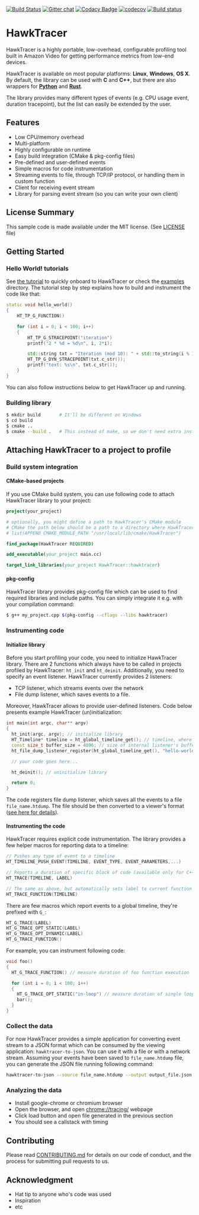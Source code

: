[![Build Status](https://travis-ci.org/amzn/hawktracer.svg?branch=master)](https://travis-ci.org/amzn/hawktracer)
[![Gitter chat](https://img.shields.io/gitter/room/amzn/hawktracer.svg)](https://gitter.im/amzn/hawktracer)
[![Codacy Badge](https://api.codacy.com/project/badge/Grade/8d0f18c7a6b14f15bb747b0a4cd336bb)](https://www.codacy.com/app/loganek/hawktracer?utm_source=github.com&amp;utm_medium=referral&amp;utm_content=loganek/hawktracer&amp;utm_campaign=Badge_Grade)
[![codecov](https://codecov.io/gh/loganek/hawktracer/branch/master/graph/badge.svg)](https://codecov.io/gh/loganek/hawktracer)
[![Build status](https://ci.appveyor.com/api/projects/status/3yh0rvyxs0x38802?svg=true)](https://ci.appveyor.com/project/loganek/hawktracer)

# HawkTracer

HawkTracer is a highly portable, low-overhead, configurable profiling tool built in Amazon Video for getting performance metrics from low-end devices.

HawkTracer is available on most popular platforms: **Linux**, **Windows**, **OS X**. By default, the library can be used with **C** and **C++**, but there are also wrappers for [**Python**](bindings/python3) and [**Rust**](https://github.com/AlexEne/rust_hawktracer).

The library provides many different types of events (e.g. CPU usage event, duration tracepoint), but the list can easily be extended by the user.

## Features
* Low CPU/memory overhead
* Multi-platform
* Highly configurable on runtime
* Easy build integration (CMake & pkg-config files)
* Pre-defined and user-defined events
* Simple macros for code instrumentation
* Streaming events to file, through TCP/IP protocol, or handling them in custom function
* Client for receiving event stream
* Library for parsing event stream (so you can write your own client)

## License Summary

This sample code is made available under the MIT license.
(See [LICENSE](LICENSE) file)

## Getting Started

### Hello World! tutorials
See [the tutorial](https://www.hawktracer.org/doc/stable/tutorial_hello_world.html) to quickly onboard to HawkTracer or check the [examples](examples/) directory.
The tutorial step by step explains how to build and instrument the code like that:
```cpp
static void hello_world()
{
    HT_TP_G_FUNCTION()

    for (int i = 0; i < 100; i++)
    {
        HT_TP_G_STRACEPOINT("iteration")
        printf("2 * %d = %d\n", i, 2*i);

        std::string txt = "Iteration (mod 10): " + std::to_string(i % 10);
        HT_TP_G_DYN_STRACEPOINT(txt.c_str());
        printf("text: %s\n", txt.c_str());
    }
}
```
You can also follow instructions below to get HawkTracer up and running.

### Building library
```bash
$ mkdir build       # It'll be different on Windows
$ cd build
$ cmake ..
$ cmake --build .   # This instead of make, so we don't need extra instructions for Windows
```

## Attaching HawkTracer to a project to profile

### Build system integration

#### CMake-based projects
If you use CMake build system, you can use following code to attach HawkTracer library to your project:
```cmake
project(your_project)

# optionally, you might define a path to HawkTracer's CMake module
# CMake the path below should be a path to a directory where HawkTracerConfig.cmake is located, e.g.:
# list(APPEND CMAKE_MODULE_PATH "/usr/local/lib/cmake/HawkTracer")

find_package(HawkTracer REQUIRED)

add_executable(your_project main.cc)

target_link_libraries(your_project HawkTracer::hawktracer)

```

#### pkg-config
HawkTracer library provides pkg-config file which can be used to find required libraries and include paths. You can simply integrate it e.g. with your compilation command:
```bash
$ g++ my_project.cpp $(pkg-config --cflags --libs hawktracer)
```

### Instrumenting code

#### Initialize library

Before you start profiling your code, you need to initialize HawkTracer library. There are 2 functions which always have to be called in projects profiled by HawkTracer: `ht_init` and `ht_deinit`.
Additionally, you need to specify an event listener. HawkTracer currently provides 2 listeners:
* TCP listener, which streams events over the network
* File dump listener, which saves events to a file.

Moreover, HawkTracer allows to provide user-defined listeners.
Code below presents example HawkTracer (un)initialization:
```cpp
int main(int argc, char** argv)
{
  ht_init(argc, argv); // initialize library
  HT_Timeline* timeline = ht_global_timeline_get(); // timeline, where all events are posted. You can define your own timeline, or use global timeline
  const size_t buffer_size = 4096; // size of internal listener's buffer
  ht_file_dump_listener_register(ht_global_timeline_get(), "hello-world-out.htdump", 2048, NULL); // create listener and attach it to timeline

  // your code goes here...

  ht_deinit(); // uninitialize library

  return 0;
}

```
The code registers file dump listener, which saves all the events to a file `file_name.htdump`. The file should be then converted to a viewer's format ([see here for details](#collect-the-data)).

#### Instrumenting the code
HawkTracer requires explicit code instrumentation. The library provides a few helper macros for reporting data to a timeline:
```cpp
// Pushes any type of event to a timeline
HT_TIMELINE_PUSH_EVENT(TIMELINE, EVENT_TYPE, EVENT_PARAMETERS,...)

// Reports a duration of specific block of code (available only for C++ or C GNU compiler)
HT_TRACE(TIMELINE, LABEL)

// The same as above, but automatically sets label to current function name
HT_TRACE_FUNCTION(TIMELINE)
```
There are few macros which report events to a global timeline, they're prefixed with `G_`:
```cpp
HT_G_TRACE(LABEL)
HT_G_TRACE_OPT_STATIC(LABEL)
HT_G_TRACE_OPT_DYNAMIC(LABEL)
HT_G_TRACE_FUNCTION()
```
For example, you can instrument following code:
```cpp
void foo()
{
  HT_G_TRACE_FUNCTION() // measure duration of foo function execution

  for (int i = 0; i < 100; i++)
  {
    HT_G_TRACE_OPT_STATIC("in-loop") // measure duration of single loop iteration
    bar();
  }
}
```

### Collect the data

For now HawkTracer provides a simple application for converting event stream to a JSON format which can be consumed by the viewing application: `hawktracer-to-json`. You can use it with a file or with a network stream. Assuming your events have been saved to `file_name.htdump` file, you can generate the JSON file running following command:
```bash
hawktracer-to-json --source file_name.htdump --output output_file.json
```

### Analyzing the data

* Install google-chrome or chromium browser
* Open the browser, and open [chrome://tracing/](chrome://tracing) webpage
* Click load button and open file generated in the previous section
* You should see a callstack with timing

## Contributing
Please read [CONTRIBUTING.md](CONTRIBUTING.md) for details on our code of conduct, and the process for submitting pull requests to us.

## Acknowledgment
* Hat tip to anyone who's code was used
* Inspiration
* etc
